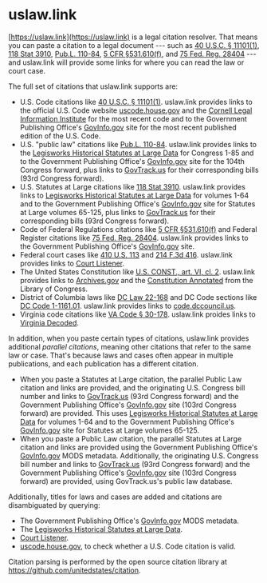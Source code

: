 uslaw.link
==========

[https://uslaw.link](https://uslaw.link) is a legal citation resolver. That means you can paste a citation to a legal document --- such as [40 U.S.C. § 11101(1)](https://uslaw.link/#q=40%20U.S.C.%20%C2%A7%2011101(1)), [118 Stat 3910](https://uslaw.link/citation/stat/118/3910), [Pub.L. 110-84](https://uslaw.link/citation/us-law/public/110/84), [5 CFR §531.610(f)](https://uslaw.link/#q=5%20CFR%20%C2%A7531.610(f)), and [75 Fed. Reg. 28404](https://uslaw.link/#q=75%20Fed.%20Reg.%2028404) --- and uslaw.link will provide some links for where you can read the law or court case.

The full set of citations that uslaw.link supports are:

* U.S. Code citations like [40 U.S.C. § 11101(1)](https://uslaw.link/#q=40%20U.S.C.%20%C2%A7%2011101(1)). uslaw.link provides links to the official U.S. Code website [uscode.house.gov](https://uscode.house.gov) and the [Cornell Legal Information Institute](https://www.law.cornell.edu/uscode/text) for the most recent code and to the Government Publishing Office's [GovInfo.gov](https://govinfo.gov) site for the most recent published edition of the U.S. Code.
* U.S. "public law" citations like [Pub.L. 110-84](https://uslaw.link/citation/us-law/public/110/84). uslaw.link provides links to the [Legisworks Historical Statutes at Large Data](https://github.com/unitedstates/legisworks-historical-statutes) for Congress 1-85 and to the Government Publishing Office's [GovInfo.gov](https://govinfo.gov) site for the 104th Congress forward, plus links to [GovTrack.us](https://www.govtrack.us) for their corresponding bills (93rd Congress forward).
* U.S. Statutes at Large citations like [118 Stat 3910](https://uslaw.link/citation/stat/118/3910). uslaw.link provides links to [Legisworks Historical Statutes at Large Data](https://github.com/unitedstates/legisworks-historical-statutes) for volumes 1-64 and to the Government Publishing Office's [GovInfo.gov](https://govinfo.gov) site for Statutes at Large volumes 65-125, plus links to [GovTrack.us](https://www.govtrack.us) for their corresponding bills (93rd Congress forward).
* Code of Federal Regulations citations like [5 CFR §531.610(f)](https://uslaw.link/#q=5%20CFR%20%C2%A7531.610(f)) and Federal Register citations like [75 Fed. Reg. 28404](https://uslaw.link/#q=75%20Fed.%20Reg.%2028404). uslaw.link provides links to the Government Publishing Office's [GovInfo.gov](https://govinfo.gov) site.
* Federal court cases like [410 U.S. 113](https://uslaw.link/#q=410%20U.S.%20113) and [214 F.3d 416](https://uslaw.link/#q=214%20F.3d%20416). uslaw.link provides links to [Court Listener](https://www.courtlistener.com).
* The United States Constitution like [U.S. CONST., art. VI, cl. 2](https://uslaw.link/#q=U.S.%20CONST.%2C%20art.%20VI%2C%20cl.%202). uslaw.link provides links to [Archives.gov](https://www.archives.gov/founding-docs/constitution-transcript) and the [Constitution Annotated](https://www.congress.gov/constitution-annotated) from the Library of Congress.
* District of Columbia laws like [DC Law 22-168](https://uslaw.link/#q=DC%20Law%2022-168) and DC Code sections like [DC Code 1-1161.01](https://uslaw.link/#q=DC%20Official%20Code%201-1161.01). uslaw.link provides links to [code.dccouncil.us](https://code.dccouncil.us/).
* Virginia code citations like [VA Code § 30-178](https://uslaw.link/#q=VA%20Code%20%C2%A7%2030-178). uslaw.link proides links to [Virginia Decoded](https://vacode.org).

In addition, when you paste certain types of citations, uslaw.link provides additional *parallel citations*, meaning other citations that refer to the same law or case. That's because laws and cases often appear in multiple publications, and each publication has a different citation.

* When you paste a Statutes at Large citation, the parallel Public Law citation and links are provided, and the originating U.S. Congress bill number and links to [GovTrack.us](https://www.govtrack.us) (93rd Congress forward) and the Government Publishing Office's [GovInfo.gov](https://govinfo.gov) site (103rd Congress forward) are provided. This uses [Legisworks Historical Statutes at Large Data](https://github.com/unitedstates/legisworks-historical-statutes) for volumes 1-64 and to the Government Publishing Office's [GovInfo.gov](https://govinfo.gov) site for Statutes at Large volumes 65-125.
* When you paste a Public Law citation, the parallel Statutes at Large citation and links are provided using the Government Publishing Office's [GovInfo.gov](https://govinfo.gov) MODS metadata. Additionally, the originating U.S. Congress bill number and links to [GovTrack.us](https://www.govtrack.us) (93rd Congress forward) and the Government Publishing Office's [GovInfo.gov](https://govinfo.gov) site (103rd Congress forward) are provided, using GovTrack.us's public law database.

Additionally, titles for laws and cases are added and citations are disambiguated by querying:

* The Government Publishing Office's [GovInfo.gov](https://govinfo.gov) MODS metadata.
* The [Legisworks Historical Statutes at Large Data](https://github.com/unitedstates/legisworks-historical-statutes).
* [Court Listener](https://www.courtlistener.com).
* [uscode.house.gov](https://uscode.house.gov), to check whether a U.S. Code citation is valid.

Citation parsing is performed by the open source citation library at https://github.com/unitedstates/citation. 